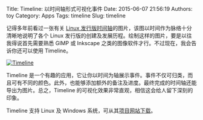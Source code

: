 Title: Timeline: 以时间轴形式可视化事件
Date: 2015-06-07 21:56:19
Authors: toy
Category: Apps
Tags: timeline
Slug: timeline

记得多年前看过一张有关 [Linux 发行版时间轴][l]的图片，该图以时间作为脉络十分清晰地说明了各个 Linux 发行版的创建及发展历程。绘制这样的图片，要是以往我得说首先需要熟悉 GIMP 或 Inkscape 之类的图像软件才行。不过现在，我会告诉你还可以使用 Timeline。

<!-- PELICAN_END_SUMMARY -->

[![Timeline](http://linuxtoy.org/images/2015/06/timeline-thumb.png)](http://linuxtoy.org/images/2015/06/timeline.png)

Timeline 是一个有趣的应用，它让你以时间为轴展示事件。事件不仅可归类，而且可有不同的颜色。此外，也能够添加额外的备注及进度。最终完成的时间轴还能导出为图片。总之，Timeline 的可视化效果非常直观，相信这会给人留下深刻的印象。

Timeline 支持 Linux 及 Windows 系统，可从其[项目网站下载][t]。

[l]: http://linuxtoy.org/archives/linux_distro_timeline.html
[t]: http://thetimelineproj.sourceforge.net
